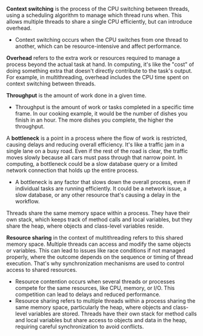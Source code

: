 
**Context switching** is the process of the CPU switching between threads, using a scheduling algorithm to manage which thread runs when. This allows multiple threads to share a single CPU efficiently, but can introduce overhead.
- Context switching occurs when the CPU switches from one thread to another, which can be resource-intensive and affect performance.


**Overhead** refers to the extra work or resources required to manage a process beyond the actual task at hand. In computing, it's like the "cost" of doing something extra that doesn't directly contribute to the task's output. For example, in multithreading, overhead includes the CPU time spent on context switching between threads.

**Throughput** is the amount of work done in a given time.
- Throughput is the amount of work or tasks completed in a specific time frame. In our cooking example, it would be the number of dishes you finish in an hour. The more dishes you complete, the higher the throughput.



A **bottleneck** is a point in a process where the flow of work is restricted, causing delays and reducing overall efficiency. It's like a traffic jam in a single lane on a busy road. Even if the rest of the road is clear, the traffic moves slowly because all cars must pass through that narrow point. In computing, a bottleneck could be a slow database query or a limited network connection that holds up the entire process.
- A bottleneck is any factor that slows down the overall process, even if individual tasks are running efficiently. It could be a network issue, a slow database, or any other resource that's causing a delay in the workflow.


Threads share the same memory space within a process. They have their own stack, which keeps track of method calls and local variables, but they share the heap, where objects and class-level variables reside.

**Resource sharing** in the context of multithreading refers to this shared memory space. Multiple threads can access and modify the same objects or variables. This can lead to issues like race conditions if not managed properly, where the outcome depends on the sequence or timing of thread execution. That's why synchronization mechanisms are used to control access to shared resources.
- Resource contention occurs when several threads or processes compete for the same resources, like CPU, memory, or I/O. This competition can lead to delays and reduced performance.
- Resource sharing refers to multiple threads within a process sharing the same memory space, particularly the heap, where objects and class-level variables are stored. Threads have their own stack for method calls and local variables but share access to objects and data in the heap, requiring careful synchronization to avoid conflicts.

